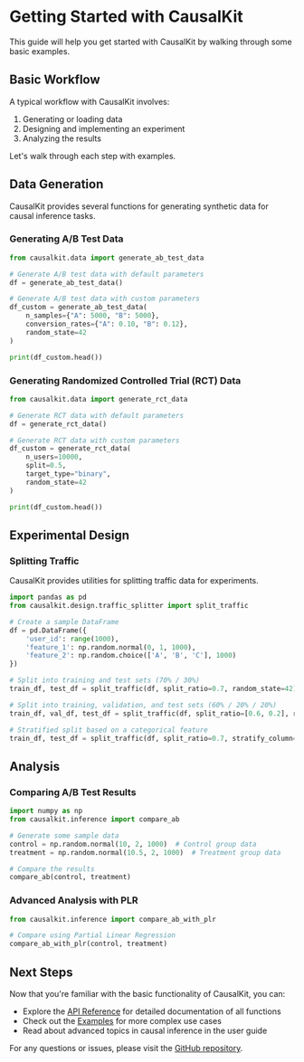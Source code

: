 # Getting Started with CausalKit

This guide will help you get started with CausalKit by walking through some basic examples.

## Basic Workflow

A typical workflow with CausalKit involves:

1. Generating or loading data
2. Designing and implementing an experiment
3. Analyzing the results

Let's walk through each step with examples.

## Data Generation

CausalKit provides several functions for generating synthetic data for causal inference tasks.

### Generating A/B Test Data

```python
from causalkit.data import generate_ab_test_data

# Generate A/B test data with default parameters
df = generate_ab_test_data()

# Generate A/B test data with custom parameters
df_custom = generate_ab_test_data(
    n_samples={"A": 5000, "B": 5000},
    conversion_rates={"A": 0.10, "B": 0.12},
    random_state=42
)

print(df_custom.head())
```

### Generating Randomized Controlled Trial (RCT) Data

```python
from causalkit.data import generate_rct_data

# Generate RCT data with default parameters
df = generate_rct_data()

# Generate RCT data with custom parameters
df_custom = generate_rct_data(
    n_users=10000,
    split=0.5,
    target_type="binary",
    random_state=42
)

print(df_custom.head())
```

## Experimental Design

### Splitting Traffic

CausalKit provides utilities for splitting traffic data for experiments.

```python
import pandas as pd
from causalkit.design.traffic_splitter import split_traffic

# Create a sample DataFrame
df = pd.DataFrame({
    'user_id': range(1000),
    'feature_1': np.random.normal(0, 1, 1000),
    'feature_2': np.random.choice(['A', 'B', 'C'], 1000)
})

# Split into training and test sets (70% / 30%)
train_df, test_df = split_traffic(df, split_ratio=0.7, random_state=42)

# Split into training, validation, and test sets (60% / 20% / 20%)
train_df, val_df, test_df = split_traffic(df, split_ratio=[0.6, 0.2], random_state=42)

# Stratified split based on a categorical feature
train_df, test_df = split_traffic(df, split_ratio=0.7, stratify_column='feature_2', random_state=42)
```

## Analysis

### Comparing A/B Test Results

```python
import numpy as np
from causalkit.inference import compare_ab

# Generate some sample data
control = np.random.normal(10, 2, 1000)  # Control group data
treatment = np.random.normal(10.5, 2, 1000)  # Treatment group data

# Compare the results
compare_ab(control, treatment)
```

### Advanced Analysis with PLR

```python
from causalkit.inference import compare_ab_with_plr

# Compare using Partial Linear Regression
compare_ab_with_plr(control, treatment)
```

## Next Steps

Now that you're familiar with the basic functionality of CausalKit, you can:

- Explore the [API Reference](../api/data.md) for detailed documentation of all functions
- Check out the [Examples](../examples.md) for more complex use cases
- Read about advanced topics in causal inference in the user guide

For any questions or issues, please visit the [GitHub repository](https://github.com/ioannmartynov/causalkit).